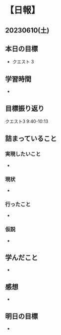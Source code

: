 # 【日報】
## 20230610(土)
## 本日の目標
- クエスト 3

## 学習時間
- 

## 目標振り返り
クエスト3 9:40-10:13

## 詰まっていること
### 実現したいこと 
- 
### 現状
- 
### 行ったこと 
- 
### 仮説
- 

## 学んだこと
- 

## 感想
- 

## 明日の目標
- 


